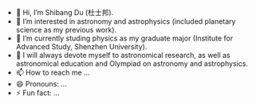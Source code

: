 - 👋 Hi, I’m Shibang Du (杜士邦).
- 👀 I’m interested in astronomy and astrophysics (included planetary science as my previous work).
- 🌱 I’m currently studing physics as my graduate major (Institute for Advanced Study, Shenzhen University).
- 💞️ I will always devote myself to astronomical research, as well as astronomical education and Olympiad on astronomy and astrophysics.
- 📫 How to reach me ...
- 😄 Pronouns: ...
- ⚡ Fun fact: ...

<!---
astro-dudu/astro-dudu is a ✨ special ✨ repository because its `README.md` (this file) appears on your GitHub profile.
You can click the Preview link to take a look at your changes.
--->
